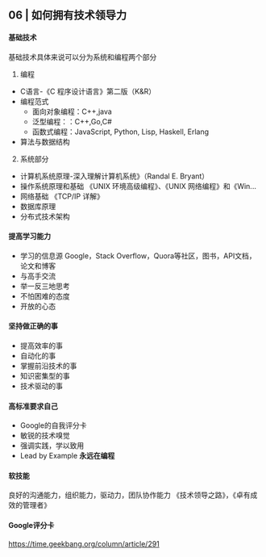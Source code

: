 ## 06 | 如何拥有技术领导力
#### 基础技术
基础技术具体来说可以分为系统和编程两个部分
1. 编程
- C语言-《C 程序设计语言》第二版（K&R）
- 编程范式
    - 面向对象编程：C++,java
    - 泛型编程：：C++,Go,C#
    - 函数式编程：JavaScript, Python, Lisp, Haskell, Erlang
- 算法与数据结构
2. 系统部分
- 计算机系统原理-深入理解计算机系统》（Randal E. Bryant）
- 操作系统原理和基础
《UNIX 环境高级编程》、《UNIX 网络编程》和《Win...
- 网络基础
《TCP/IP 详解》
- 数据库原理
- 分布式技术架构
#### 提高学习能力
- 学习的信息源
Google，Stack Overflow，Quora等社区，图书，API文档，论文和博客
- 与高手交流
- 举一反三地思考
- 不怕困难的态度
- 开放的心态
#### 坚持做正确的事
- 提高效率的事
- 自动化的事
- 掌握前沿技术的事
- 知识密集型的事
- 技术驱动的事
#### 高标准要求自己
- Google的自我评分卡
- 敏锐的技术嗅觉
- 强调实践，学以致用
- Lead by Example
**永远在编程**
#### 软技能
良好的沟通能力，组织能力，驱动力，团队协作能力
《技术领导之路》，《卓有成效的管理者》

#### Google评分卡
https://time.geekbang.org/column/article/291
